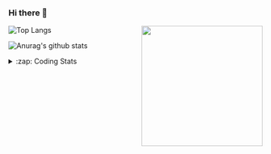 ### Hi there 👋

<!--
**tao8687/tao8687** is a ✨ _special_ ✨ repository because its `README.md` (this file) appears on your GitHub profile.

Here are some ideas to get you started:

- 🔭 I’m currently working on ...
- 🌱 I’m currently learning ...
- 👯 I’m looking to collaborate on ...
- 🤔 I’m looking for help with ...
- 💬 Ask me about ...
- 📫 How to reach me: ...
- 😄 Pronouns: ...
- ⚡ Fun fact: ...
-->

<img align='right' src="https://media.giphy.com/media/M9gbBd9nbDrOTu1Mqx/giphy.gif" width="240">

  
![Top Langs](https://github-readme-stats.vercel.app/api/top-langs/?username=tao8687&layout=compact&title_color=23238E&text_color=A67D3D)

![Anurag's github stats](https://github-readme-stats.vercel.app/api?username=tao8687&show_icons=true&&text_color=A67D3D&title_color=23238E&show_icons=false&count_private=true&hide=stars)

<details>
  <summary>:zap: Coding Stats</summary>
  <br>
    
<!--START_SECTION:waka-->

```txt
From: 08 May 2025 - To: 15 May 2025

C                 3 hrs 57 mins   ████████░░░░░░░░░░░░░░░░░   32.51 %
Makefile          3 hrs 47 mins   ███████▓░░░░░░░░░░░░░░░░░   31.20 %
Linker Script     1 hr 17 mins    ██▓░░░░░░░░░░░░░░░░░░░░░░   10.60 %
Text              36 mins         █▒░░░░░░░░░░░░░░░░░░░░░░░   05.04 %
C++               30 mins         █░░░░░░░░░░░░░░░░░░░░░░░░   04.17 %
```

<!--END_SECTION:waka-->
</details>
